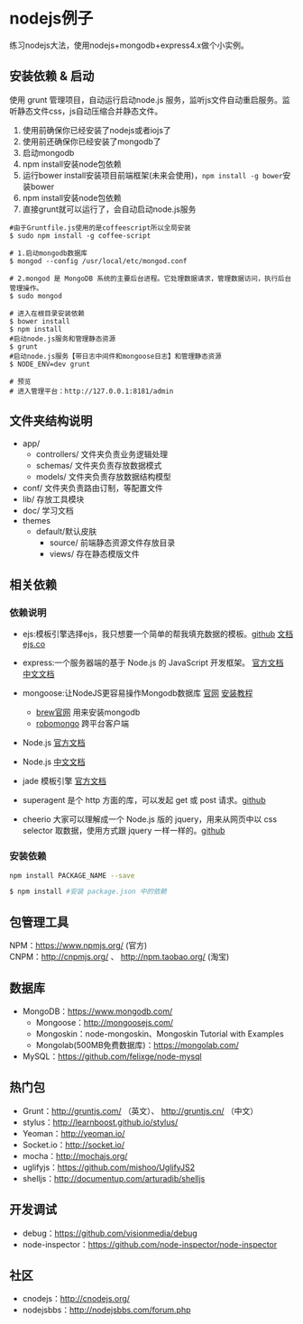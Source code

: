 # nodejs例子

练习nodejs大法，使用nodejs+mongodb+express4.x做个小实例。

## 安装依赖 & 启动

使用 grunt 管理项目，自动运行启动node.js 服务，监听js文件自动重启服务。监听静态文件css，js自动压缩合并静态文件。

1. 使用前确保你已经安装了nodejs或者iojs了
2. 使用前还确保你已经安装了mongodb了
3. 启动mongodb
4. npm install安装node包依赖
5. 运行bower install安装项目前端框架(未来会使用)，`npm install -g bower`安装bower
6. npm install安装node包依赖
7. 直接grunt就可以运行了，会自动启动node.js服务

```shell
#由于Gruntfile.js使用的是coffeescript所以全局安装
$ sudo npm install -g coffee-script

# 1.启动mongodb数据库
$ mongod --config /usr/local/etc/mongod.conf

# 2.mongod 是 MongoDB 系统的主要后台进程。它处理数据请求，管理数据访问，执行后台管理操作。
$ sudo mongod

# 进入在根目录安装依赖
$ bower install
$ npm install
#启动node.js服务和管理静态资源
$ grunt   
#启动node.js服务【带日志中间件和mongoose日志】和管理静态资源  
$ NODE_ENV=dev grunt   

# 预览
# 进入管理平台：http://127.0.0.1:8181/admin
```


## 文件夹结构说明

- app/ 
    + controllers/ 文件夹负责业务逻辑处理
    + schemas/ 文件夹负责存放数据模式
    + models/ 文件夹负责存放数据结构模型
- conf/ 文件夹负责路由订制，等配置文件
- lib/ 存放工具模块
- doc/ 学习文档
- themes
    + default/默认皮肤
        * source/ 前端静态资源文件存放目录
        * views/ 存在静态模版文件


## 相关依赖

### 依赖说明

- ejs:模板引擎选择ejs，我只想要一个简单的帮我填充数据的模板。[github](https://github.com/tj/ejs) [文档](http://www.embeddedjs.com/) [ejs.co](http://ejs.co/)
- express:一个服务器端的基于 Node.js 的 JavaScript 开发框架。 [官方文档](http://expressjs.com/) [中文文档](http://expressjs.jser.us/)  
- mongoose:让NodeJS更容易操作Mongodb数据库 [官网](http://mongoosejs.com/) [安装教程](http://docs.mongodb.org/manual/tutorial/install-mongodb-on-os-x/) 
    + [brew官网](http://brew.sh/index_zh-cn.html) 用来安装mongodb
    + [robomongo](http://www.robomongo.org/) 跨平台客户端

- Node.js [官方文档](http://nodejs.org/api/)
- Node.js [中文文档](http://nodejs.jsbin.cn/api/)
- jade 模板引擎 [官方文档](http://jade-lang.com/) 
- superagent 是个 http 方面的库，可以发起 get 或 post 请求。[github](http://visionmedia.github.io/superagent/)
- cheerio 大家可以理解成一个 Node.js 版的 jquery，用来从网页中以 css selector 取数据，使用方式跟 jquery 一样一样的。[github](https://github.com/cheeriojs/cheerio )

### 安装依赖

```bash
npm install PACKAGE_NAME --save 

$ npm install #安装 package.json 中的依赖
```

## 包管理工具

NPM：https://www.npmjs.org/ (官方)  
CNPM：http://cnpmjs.org/ 、 http://npm.taobao.org/ (淘宝)


## 数据库

- MongoDB：https://www.mongodb.com/
    - Mongoose：http://mongoosejs.com/
    - Mongoskin：node-mongoskin、Mongoskin Tutorial with Examples
    - Mongolab(500MB免费数据库)：https://mongolab.com/
- MySQL：https://github.com/felixge/node-mysql

## 热门包

- Grunt：http://gruntjs.com/ （英文）、 http://gruntjs.cn/ （中文）
- stylus：http://learnboost.github.io/stylus/
- Yeoman：http://yeoman.io/
- Socket.io：http://socket.io/
- mocha：http://mochajs.org/
- uglifyjs：https://github.com/mishoo/UglifyJS2
- shelljs：http://documentup.com/arturadib/shelljs

## 开发调试

- debug：https://github.com/visionmedia/debug
- node-inspector：https://github.com/node-inspector/node-inspector

## 社区

- cnodejs：http://cnodejs.org/
- nodejsbbs：http://nodejsbbs.com/forum.php
